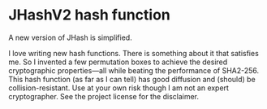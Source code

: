 # JHashV2 hash function
A new version of JHash is simplified.

I love writing new hash functions. There is something about it that satisfies me. So I invented a few permutation boxes to achieve the desired cryptographic properties—all while beating the performance of SHA2-256. This hash function (as far as I can tell) has good diffusion and (should) be collision-resistant. Use at your own risk though I am not an expert cryptographer. See the project license for the disclaimer.
